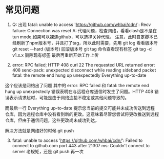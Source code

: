 # 常见问题

1. Q: 出现 fatal: unable to access '<https://github.com/whbai/cdn/>': Recv failure: Connection was reset
A: 代理问题，检查网络，看看clash是不是在tun mode,如果可以裸连github，可以选择关掉代理。
注意，此时自定脚本已经刷新了npm版本号，并且打了tag，所以此时需要，先用
git log 看看版本号
git reset --hard (版本号) 回滚版本号
git tag 命令查看现有标签
git tag -d v1.x.x 删除现有标签
最后再重新开始工作上传

2. error: RPC failed; HTTP 408 curl 22 The requested URL returned error: 408
send-pack: unexpected disconnect while reading sideband packet
fatal: the remote end hung up unexpectedly
Everything up-to-date

这个应该是网络出了问题
其中的 error: RPC failed 和 fatal: the remote end hung up unexpectedly 错误表明在与远程仓库通信时发生了问题。HTTP 408 错误表示请求超时，可能是由于网络连接不稳定或其他问题导致的。

而最后一行 Everything up-to-date 提示您当前的提交可能并未成功传送到远程仓库，因为远程仓库中没有看到新的更改。这意味着尽管您尝试将更改推送到远程仓库，但由于通信问题，这些更改尚未成功到达。

解决方法就是网络好的时候 git push

3. fatal: unable to access '<https://github.com/whbai/cdn/>': Failed to connect to github.com port 443 after 21307 ms: Couldn't connect to server
老规矩，还是 git push 再一次
